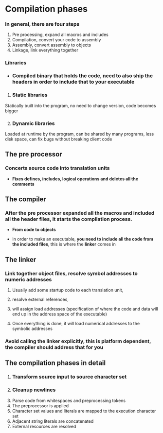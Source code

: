 # Compilation phases

### In general, there are four steps

1) Pre processing, expand all macros and includes
2) Compilation, convert your code to assembly
3) Assembly, convert assembly to objects
4) Linkage, link everything together

### __Libraries__

* ### __Compiled binary that holds the code, need to also ship the headers in order to include that to your executable__

1) ### __Static libraries__

Statically built into the program, no need to change version, code becomes bigger

2) ### __Dynamic libraries__

Loaded at runtime by the program, can be shared by many programs, less disk space, can fix bugs without breaking client code

## __The pre processor__

### Concerts source code into translation units

* __Fixes defines, includes, logical operations and deletes all the comments__

## __The compiler__

### After the pre processor __expanded all the macros and included all the header files__, it starts the compilation process.

* __From code to objects__

* In order to make an executable, __you need to include all the code from the included files__, this is where the __linker__ comes in

## __The linker__

### Link together object files, resolve symbol addresses to numeric addresses

1) Usually add some startup code to each translation unit, 

2) resolve external references, 

3) will assign load addresses (specification of where the code and data will end up in the address space of the executable)

4) Once everything is done, it will load numerical addresses to the symbolic addresses

### __Avoid calling the linker explicitly, this is platform dependent, the compiler should address that for you__

## __The compilation phases in detail__

1) ### Transform source input to source character set
2) ### Cleanup newlines
3) Parse code from whitespaces and preprocessing tokens
4) The preprocessor is applied
5) Character set values and literals are mapped to the execution character set
6) Adjacent string literals are concatenated
7) External resources are resolved